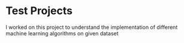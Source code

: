 # Test Projects

I worked on this project to understand the implementation of different machine learning algorithms on given dataset